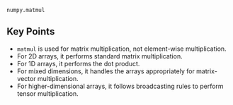 `numpy.matmul`
## Key Points

- `matmul` is used for matrix multiplication, not element-wise multiplication.
- For 2D arrays, it performs standard matrix multiplication.
- For 1D arrays, it performs the dot product.
- For mixed dimensions, it handles the arrays appropriately for matrix-vector multiplication.
- For higher-dimensional arrays, it follows broadcasting rules to perform tensor multiplication.